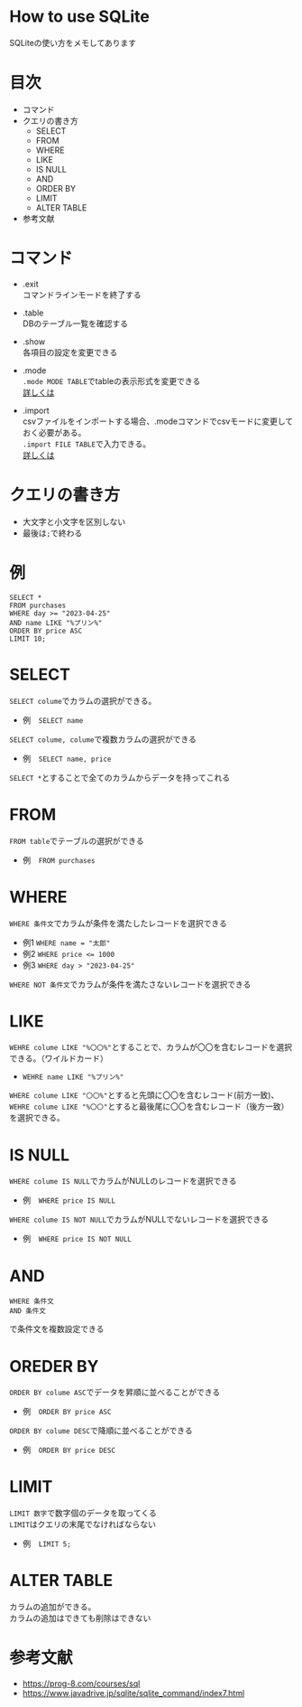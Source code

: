 # How to use SQLite 
SQLiteの使い方をメモしてあります
# 目次
* コマンド
* クエリの書き方
  * SELECT
  * FROM
  * WHERE
  * LIKE
  * IS NULL
  * AND
  * ORDER BY
  * LIMIT
  * ALTER TABLE
* 参考文献

# コマンド
* .exit  
  コマンドラインモードを終了する

* .table  
  DBのテーブル一覧を確認する

* .show   
  各項目の設定を変更できる

* .mode  
  `.mode MODE TABLE`でtableの表示形式を変更できる  
  [詳しくは](https://www.javadrive.jp/sqlite/sqlite_command/index1.html)

* .import  
  csvファイルをインポートする場合、.modeコマンドでcsvモードに変更しておく必要がある。  
  `.import FILE TABLE`で入力できる。  
  [詳しくは](https://www.javadrive.jp/sqlite/sqlite_command/index7.html)

# クエリの書き方
* 大文字と小文字を区別しない
* 最後は`;`で終わる

# 例

```
SELECT *
FROM purchases
WHERE day >= "2023-04-25"
AND name LIKE "%プリン%"
ORDER BY price ASC
LIMIT 10;
```

# SELECT
`SELECT colume`でカラムの選択ができる。
* 例　`SELECT name`

`SELECT colume, colume`で複数カラムの選択ができる
* 例　`SELECT name, price`

`SELECT *`とすることで全てのカラムからデータを持ってこれる

# FROM
`FROM table`でテーブルの選択ができる
* 例　`FROM purchases`

# WHERE
`WHERE 条件文`でカラムが条件を満たしたレコードを選択できる
* 例1 `WHERE name = "太郎"`
* 例2 `WHERE price <= 1000`
* 例3 `WHERE day > "2023-04-25"`

`WHERE NOT 条件文`でカラムが条件を満たさないレコードを選択できる 

# LIKE
`WEHRE colume LIKE "%〇〇%"`とすることで、カラムが〇〇を含むレコードを選択できる。（ワイルドカード）
* `WEHRE name LIKE "%プリン%"`

`WHERE colume LIKE "〇〇%"`とすると先頭に〇〇を含むレコード(前方一致)、`WEHRE colume LIKE "%〇〇"`とすると最後尾に〇〇を含むレコード（後方一致）を選択できる。

# IS NULL
`WHERE colume IS NULL`でカラムがNULLのレコードを選択できる
* 例　`WHERE price IS NULL`

`WHERE colume IS NOT NULL`でカラムがNULLでないレコードを選択できる
* 例　`WHERE price IS NOT NULL`

# AND
```
WHERE 条件文
AND 条件文 
```
で条件文を複数設定できる

# OREDER BY 
`ORDER BY colume ASC`でデータを昇順に並べることができる
* 例　`ORDER BY price ASC`

`ORDER BY colume DESC`で降順に並べることができる
* 例　`ORDER BY price DESC`

# LIMIT 
`LIMIT 数字`で数字個のデータを取ってくる  
`LIMIT`はクエリの末尾でなければならない
* 例　`LIMIT 5;`

# ALTER TABLE
カラムの追加ができる。  
カラムの追加はできても削除はできない

# 参考文献
* https://prog-8.com/courses/sql
* https://www.javadrive.jp/sqlite/sqlite_command/index7.html
